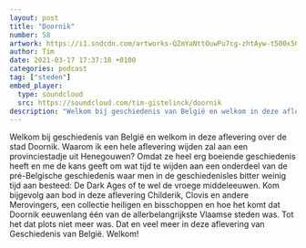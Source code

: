```yaml
---
layout: post
title: "Doornik"
number: 58
artwork: https://i1.sndcdn.com/artworks-QZmYaNttOuwPu7cg-zhtAyw-t500x500.jpg
author: Tim
date: 2021-03-17 17:37:18 +0100
categories: podcast
tag: ["steden"]
embed_player:
  type: soundcloud
  src: https://soundcloud.com/tim-gistelinck/doornik
description: "Welkom bij geschiedenis van België en welkom in deze aflevering over de stad Doornik."
---
```

Welkom bij geschiedenis van België en welkom in deze aflevering over de stad Doornik. Waarom ik een hele aflevering wijden zal aan een provinciestadje uit Henegouwen? Omdat ze heel erg boeiende geschiedenis heeft en me de kans geeft om wat tijd te wijden aan een onderdeel van de pré-Belgische geschiedenis waar men in de geschiedenisles bitter weinig tijd aan besteed: De Dark Ages of te wel de vroege middeleeuwen. Kom bijgevolg aan bod in deze aflevering Childerik, Clovis en andere Merovingers, een collectie heiligen en bisschoppen en hoe het komt dat Doornik eeuwenlang één van de allerbelangrijkste Vlaamse steden was. Tot het dat plots niet meer was. Dat en veel meer in deze aflevering van Geschiedenis van België. Welkom!